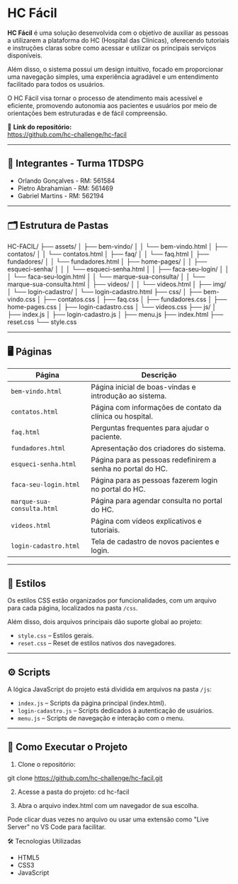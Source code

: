 # HC Fácil

**HC Fácil** é uma solução desenvolvida com o objetivo de auxiliar as pessoas a utilizarem a plataforma do HC (Hospital das Clínicas), oferecendo tutoriais e instruções claras sobre como acessar e utilizar os principais serviços disponíveis.

Além disso, o sistema possui um design intuitivo, focado em proporcionar uma navegação simples, uma experiência agradável e um entendimento facilitado para todos os usuários.

O HC Fácil visa tornar o processo de atendimento mais acessível e eficiente, promovendo autonomia aos pacientes e usuários por meio de orientações bem estruturadas e de fácil compreensão.



🔗 **Link do repositório:**  
https://github.com/hc-challenge/hc-facil

---

## 👥 Integrantes - Turma 1TDSPG

- Orlando Gonçalves - RM: 561584  
- Pietro Abrahamian - RM: 561469  
- Gabriel Martins - RM: 562194  

---

## 🗂 Estrutura de Pastas

HC-FACIL/
├── assets/
│ ├── bem-vindo/
│ │ └── bem-vindo.html
│ ├── contatos/
│ │ └── contatos.html
│ ├── faq/
│ │ └── faq.html
│ ├── fundadores/
│ │ └── fundadores.html
│ ├── home-pages/
│ │ ├── esqueci-senha/
│ │ │ └── esqueci-senha.html
│ │ ├── faca-seu-login/
│ │ │ └── faca-seu-login.html
│ │ └── marque-sua-consulta/
│ │ └── marque-sua-consulta.html
│ ├── videos/
│ │ └── videos.html
│ ├── img/
│ └── login-cadastro/
│ └── login-cadastro.html
├── css/
│ ├── bem-vindo.css
│ ├── contatos.css
│ ├── faq.css
│ ├── fundadores.css
│ ├── home-pages.css
│ ├── login-cadastro.css
│ └── videos.css
├── js/
│ ├── index.js
│ ├── login-cadastro.js
│ ├── menu.js
├── index.html
├── reset.css
└── style.css

---

## 🖥 Páginas

| Página | Descrição |
|---------|----------|
| `bem-vindo.html` | Página inicial de boas-vindas e introdução ao sistema. |
| `contatos.html` | Página com informações de contato da clínica ou hospital. |
| `faq.html` | Perguntas frequentes para ajudar o paciente. |
| `fundadores.html` | Apresentação dos criadores do sistema. |
| `esqueci-senha.html` | Página para as pessoas redefinirem a senha no portal do HC. |
| `faca-seu-login.html` | Página para as pessoas fazerem login no portal do HC. |
| `marque-sua-consulta.html` | Página para agendar consulta no portal do HC. |
| `videos.html` | Página com vídeos explicativos e tutoriais. |
| `login-cadastro.html` | Tela de cadastro de novos pacientes e login. |

---

## 🎨 Estilos

Os estilos CSS estão organizados por funcionalidades, com um arquivo para cada página, localizados na pasta `/css`.

Além disso, dois arquivos principais dão suporte global ao projeto:

- `style.css` – Estilos gerais.
- `reset.css` – Reset de estilos nativos dos navegadores.

---

## ⚙️ Scripts

A lógica JavaScript do projeto está dividida em arquivos na pasta `/js`:

- `index.js` – Scripts da página principal (index.html).
- `login-cadastro.js` – Scripts dedicados à autenticação de usuários.
- `menu.js` – Scripts de navegação e interação com o menu.

---

## 🚀 Como Executar o Projeto

1. Clone o repositório:

git clone https://github.com/hc-challenge/hc-facil.git

2. Acesse a pasta do projeto:
cd hc-facil

3. Abra o arquivo index.html com um navegador de sua escolha.

Pode clicar duas vezes no arquivo ou usar uma extensão como "Live Server" no VS Code para facilitar.

🛠️ Tecnologias Utilizadas
- HTML5
- CSS3
- JavaScript

